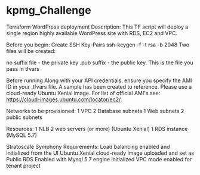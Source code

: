 # kpmg_Challenge

Terraform WordPress deployment
Description:
This TF script will deploy a single region highly available WordPress site with RDS, EC2 and VPC.

Before you begin: Create SSH Key-Pairs
ssh-keygen -f -t rsa -b 2048 Two files will be created:

no suffix file - the private key
.pub suffix - the public key. This is the file you pass in tfvars

Before running
Along with your API credentials, ensure you specify the AMI ID in your .tfvars file. A sample has been created to reference. 
Please use a cloud-ready Ubuntu Xenial image. For list of official AMI's see: https://cloud-images.ubuntu.com/locator/ec2/.

Networks to be provisioned:
1 VPC
2 Database subnets
1 Web subnets
2 public subnets

Resources:
1 NLB
2 web servers (or more) (Ubuntu Xenial)
1 RDS instance (MySQL 5.7)

Stratoscale Symphony Requirements:
Load balancing enabled and initialized from the UI
Ubuntu Xenial cloud-ready image uploaded and set as Public
RDS Enabled with Mysql 5.7 engine initialized
VPC mode enabled for tenant project
